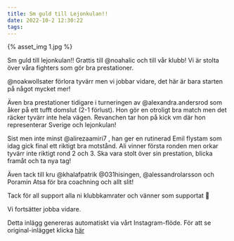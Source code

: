 ```yaml
---
title: Sm guld till Lejonkulan!!
date: 2022-10-2 12:30:22
tags:
---
```

<div class="postId" style="display: none;">ID: 18226533631154980</div>

<div class="postImageContainer">
{% asset_img 1.jpg %}
</div>




Sm guld till lejonkulan!! Grattis till @noahalic och till vår klubb! Vi är stolta över våra fighters som gör bra prestationer.

@noakwollsater förlora tyvärr men vi jobbar vidare, det här är bara starten på något mycket mer! 

Även bra prestationer tidigare i turneringen av @alexandra.andersrod som åker på ett tufft domslut (2-1 förlust). Hon gör en otroligt bra match men det räcker tyvärr inte hela vägen. Revanchen tar hon på kick vm där hon representerar Sverige och lejonkulan! 

Sist men inte minst @alirezaamiri7 , han ger en rutinerad Emil flystam som idag gick final ett riktigt bra motstånd. Ali vinner första ronden men orkar tyvärr inte riktigt rond 2 och 3. Ska vara stolt över sin prestation, blicka framåt och ta nya tag!

Även tack till kru @khalafpatrik @031hisingen, @alessandrolarsson och Poramin Atsa för bra coachning och allt slit!

Tack för all support alla ni klubbkamrater och vänner som supportat 🌟

Vi fortsätter jobba vidare.

<div class="automaticGeneratedPostDescription">
Detta inlägg genereras automatiskt via vårt Instagram-flöde. För att se original-inlägget klicka <a target="_blank" href="https://www.instagram.com/p/CjNUI6ijcKk/">här</a>
</div>
<br>
